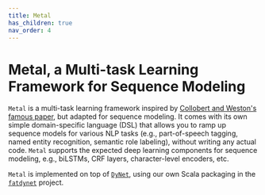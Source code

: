 ```yaml
---
title: Metal
has_children: true
nav_order: 4
---
```


# Metal, a Multi-task Learning Framework for Sequence Modeling

`Metal` is a multi-task learning framework inspired by [Collobert and Weston's famous paper](https://dl.acm.org/doi/pdf/10.1145/1390156.1390177), but adapted for sequence modeling. It comes with its own simple domain-specific language (DSL) that allows you to ramp up sequence models for various NLP tasks (e.g., part-of-speech tagging, named entity recognition, semantic role labeling), without writing any actual code. `Metal` supports the expected deep learning components for sequence modeling, e.g., biLSTMs, CRF layers, character-level encoders, etc. 

`Metal` is implemented on top of [`DyNet`](https://dynet.readthedocs.io/), using our own Scala packaging in the [`fatdynet`](https://github.com/clulab/fatdynet) project. 

